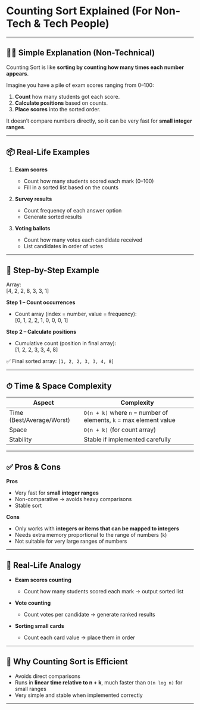 # Counting Sort Explained (For Non-Tech & Tech People)

---

## 🧑‍🏫 Simple Explanation (Non-Technical)

Counting Sort is like **sorting by counting how many times each number appears**.

Imagine you have a pile of exam scores ranging from 0–100:

1. **Count** how many students got each score.
2. **Calculate positions** based on counts.
3. **Place scores** into the sorted order.

It doesn’t compare numbers directly, so it can be very fast for **small integer ranges**.

---

## 📦 Real-Life Examples

1. **Exam scores**

   - Count how many students scored each mark (0–100)
   - Fill in a sorted list based on the counts

2. **Survey results**

   - Count frequency of each answer option
   - Generate sorted results

3. **Voting ballots**
   - Count how many votes each candidate received
   - List candidates in order of votes

---

## 🔢 Step-by-Step Example

Array:  
[4, 2, 2, 8, 3, 3, 1]

**Step 1 – Count occurrences**

- Count array (index = number, value = frequency):  
  [0, 1, 2, 2, 1, 0, 0, 0, 1]

**Step 2 – Calculate positions**

- Cumulative count (position in final array):  
  [1, 2, 2, 3, 3, 4, 8]

✅ Final sorted array: `[1, 2, 2, 3, 3, 4, 8]`

---

## ⏱ Time & Space Complexity

| Aspect                    | Complexity                                                         |
| ------------------------- | ------------------------------------------------------------------ |
| Time (Best/Average/Worst) | `O(n + k)` where `n` = number of elements, `k` = max element value |
| Space                     | `O(n + k)` (for count array)                                       |
| Stability                 | Stable if implemented carefully                                    |

---

## ✅ Pros & Cons

**Pros**

- Very fast for **small integer ranges**
- Non-comparative → avoids heavy comparisons
- Stable sort

**Cons**

- Only works with **integers or items that can be mapped to integers**
- Needs extra memory proportional to the range of numbers (`k`)
- Not suitable for very large ranges of numbers

---

## 🍎 Real-Life Analogy

- **Exam scores counting**

  - Count how many students scored each mark → output sorted list

- **Vote counting**

  - Count votes per candidate → generate ranked results

- **Sorting small cards**
  - Count each card value → place them in order

---

## 🔑 Why Counting Sort is Efficient

- Avoids direct comparisons
- Runs in **linear time relative to n + k**, much faster than `O(n log n)` for small ranges
- Very simple and stable when implemented correctly

---
